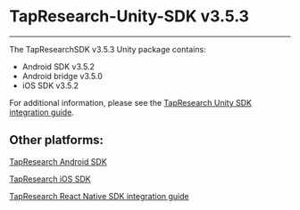 # TapResearch-Unity-SDK v3.5.3
---

The TapResearchSDK v3.5.3 Unity package contains:
* Android SDK v3.5.2
* Android bridge v3.5.0
* iOS SDK v3.5.2

For additional information, please see the [TapResearch Unity SDK integration guide](https://supply-docs.tapresearch.com/docs/unity-integration).

## Other platforms:

[TapResearch Android SDK](https://supply-docs.tapresearch.com/docs/android-integration)  

[TapResearch iOS SDK](https://supply-docs.tapresearch.com/docs/ios-integration)  

[TapResearch React Native SDK integration guide](https://supply-docs.tapresearch.com/docs/react-integration)
